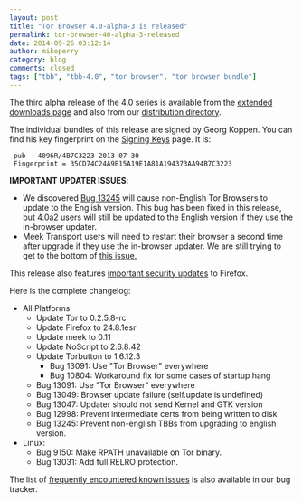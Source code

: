 ```yaml
---
layout: post
title: "Tor Browser 4.0-alpha-3 is released"
permalink: tor-browser-40-alpha-3-released
date: 2014-09-26 03:12:14
author: mikeperry
category: blog
comments: closed
tags: ["tbb", "tbb-4.0", "tor browser", "tor browser bundle"]
---
```


The third alpha release of the 4.0 series is available from the [extended downloads page](https://www.torproject.org/projects/torbrowser.html.en#downloads-alpha) and also from our [distribution directory](https://www.torproject.org/dist/torbrowser/4.0-alpha-3/).

The individual bundles of this release are signed by Georg Koppen. You can find his key fingerprint on the [Signing Keys](https://www.torproject.org/docs/signing-keys.html.en) page. It is:

     pub   4096R/4B7C3223 2013-07-30
     Fingerprint = 35CD74C24A9B15A19E1A81A194373AA94B7C3223

  
  
 **IMPORTANT UPDATER ISSUES**:

-   We discovered [Bug 13245](https://trac.torproject.org/projects/tor/ticket/13245) will cause non-English Tor Browsers to update to the English version. This bug has been fixed in this release, but 4.0a2 users will still be updated to the English version if they use the in-browser updater.
-   Meek Transport users will need to restart their browser a second time after upgrade if they use the in-browser updater. We are still trying to get to the bottom of [this issue.](https://trac.torproject.org/projects/tor/ticket/13247)

This release also features [important security updates](https://www.mozilla.org/security/known-vulnerabilities/firefoxESR.html#firefox24.8.1) to Firefox.

Here is the complete changelog:

-   All Platforms
    -   Update Tor to 0.2.5.8-rc
    -   Update Firefox to 24.8.1esr
    -   Update meek to 0.11
    -   Update NoScript to 2.6.8.42
    -   Update Torbutton to 1.6.12.3
        -   Bug 13091: Use "Tor Browser" everywhere
        -   Bug 10804: Workaround fix for some cases of startup hang
    -   Bug 13091: Use "Tor Browser" everywhere
    -   Bug 13049: Browser update failure (self.update is undefined)
    -   Bug 13047: Updater should not send Kernel and GTK version
    -   Bug 12998: Prevent intermediate certs from being written to disk
    -   Bug 13245: Prevent non-english TBBs from upgrading to english version.
-   Linux:
    -   Bug 9150: Make RPATH unavailable on Tor binary.
    -   Bug 13031: Add full RELRO protection.

  
  
 The list of [frequently encountered known issues](https://trac.torproject.org/projects/tor/query?keywords=~tbb-helpdesk-frequent&status=!closed) is also available in our bug tracker.
